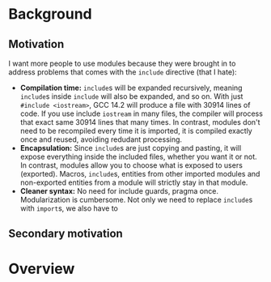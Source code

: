 # Background
## Motivation
I want more people to use modules because they were brought in to address problems that comes with the `include` directive (that I hate):
- **Compilation time:** `include`s will be expanded recursively, meaning `include`s inside `include` will also be expanded, and so on. With just `#include <iostream>`, GCC 14.2 will produce a file with 30914 lines of code. If you use include `iostream` in many files, the compiler will process that exact same 30914 lines that many times. In contrast, modules don't need to be recompiled every time it is imported, it is compiled exactly once and reused, avoiding redudant processing.
- **Encapsulation:** Since `include`s are just copying and pasting, it will expose everything inside the included files, whether you want it or not. In contrast, modules allow you to choose what is exposed to users (exported). Macros, `include`s, entities from other imported modules and non-exported entities from a module will strictly stay in that module.
- **Cleaner syntax:** No need for include guards, pragma once.
Modularization is cumbersome. Not only we need to replace `include`s with `import`s, we also have to 

## Secondary motivation


# Overview